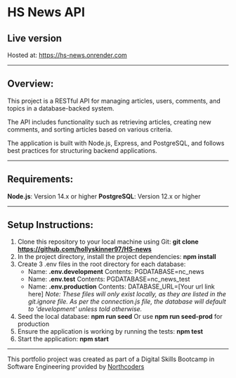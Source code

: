 # HS News API

## Live version

Hosted at: https://hs-news.onrender.com

---

## Overview:

This project is a RESTful API for managing articles, users, comments, and topics in a database-backed system.

The API includes functionality such as retrieving articles, creating new comments, and sorting articles based on various criteria.

The application is built with Node.js, Express, and PostgreSQL, and follows best practices for structuring backend applications.

---

## Requirements:

**Node.js**: Version 14.x or higher
**PostgreSQL**: Version 12.x or higher

---

## Setup Instructions:

1. Clone this repository to your local machine using Git:
   **git clone https://github.com/hollyskinner97/HS-news**
2. In the project directory, install the project dependencies:
   **npm install**
3. Create 3 .env files in the root directory for each database:
   - Name: **.env.development**
     Contents: PGDATABASE=nc_news
   - Name: **.env.test**
     Contents: PGDATABASE=nc_news_test
   - Name: **.env.production**
     Contents: DATABASE_URL=[Your url link here]
     _Note: These files will only exist locally, as they are listed in the git.ignore file. As per the connection.js file, the database will default to 'development' unless told otherwise._
4. Seed the local database: **npm run seed**
   Or use **npm run seed-prod** for production
5. Ensure the application is working by running the tests:
   **npm test**
6. Start the application: **npm start**

---

This portfolio project was created as part of a Digital Skills Bootcamp in Software Engineering provided by [Northcoders](https://northcoders.com/)
